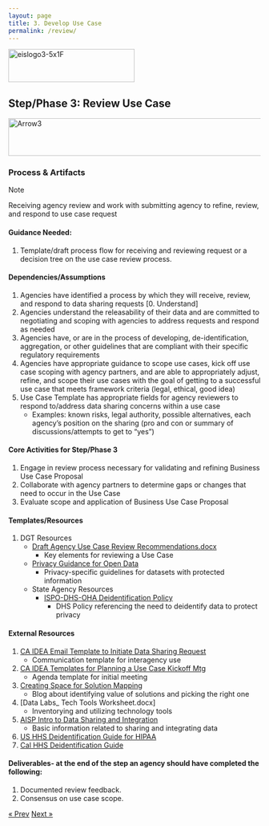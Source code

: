 ```yaml
---
layout: page
title: 3. Develop Use Case
permalink: /review/
---
```

<img width="252" height="66" alt="eislogo3-5x1F" src="https://github.com/user-attachments/assets/d6f65686-1ad7-4f8a-a61c-e03c94dda754" />

## Step/Phase 3: Review Use Case
<img width="930" height="75" alt="Arrow3" src="https://github.com/user-attachments/assets/338def37-31ff-45cf-9cf5-8e6acb5e466c" />

### Process & Artifacts
> [!NOTE]
> Receiving agency review and work with submitting agency to refine, review, and respond to use case request

#### Guidance Needed:  
1. Template/draft process flow for receiving and reviewing request or a decision tree on the use case review process.
   
#### Dependencies/Assumptions
1. Agencies have identified a process by which they will receive, review, and respond to data sharing requests [0. Understand]
2. Agencies understand the releasability of their data and are committed to negotiating and scoping with agencies to address requests and respond as needed
3. Agencies have, or are in the process of developing, de-identification, aggregation, or other guidelines that are compliant with their specific regulatory requirements
4. Agencies have appropriate guidance to scope use cases, kick off use case scoping with agency partners, and are able to appropriately adjust, refine, and scope their use cases with the goal of getting to a successful use case that meets framework criteria (legal, ethical, good idea)
5. Use Case Template has appropriate fields for agency reviewers to respond to/address data sharing concerns within a use case
     - Examples: known risks, legal authority, possible alternatives, each agency’s position on the sharing (pro and con or summary of discussions/attempts to get to “yes”)

#### Core Activities for Step/Phase 3
1. Engage in review process necessary for validating and refining Business Use Case Proposal
2. Collaborate with agency partners to determine gaps or changes that need to occur in the Use Case
3. Evaluate scope and application of Business Use Case Proposal

#### Templates/Resources
1. DGT Resources
     - [Draft Agency Use Case Review Recommendations.docx](https://github.com/user-attachments/files/22033805/Draft.Agency.Use.Case.Review.Recommendations.docx)
        - Key elements for reviewing a Use Case
     - <a href="https://data.oregon.gov/Administrative/Open-Data-Guidance-Privacy-for-Open-Datasets/5zxz-jzpm/about_data">Privacy Guidance for Open Data</a>
        - Privacy-specific guidelines for datasets with protected information
    - State Agency Resources
        - <a href="https://sharedsystems.dhsoha.state.or.us/DHSForms/Served/me100-011.pdf">ISPO-DHS-OHA Deidentification Policy</a>
            - DHS Policy referencing the need to deidentify data to protect privacy
#### External Resources             
1.  <a href="https://docs.data.ca.gov/interagency-data-exchange-idea-guidebook/resources-and-references/templates#template-email-to-initiate-a-data-exchange-under-idea">CA IDEA Email Template to Initiate Data Sharing Request</a>
     - Communication template for interagency use
2. <a href="https://docs.data.ca.gov/interagency-data-exchange-idea-guidebook/resources-and-references/templates#template-planning-for-a-baucp-kickoff-meeting">CA IDEA Templates for Planning a Use Case Kickoff Mtg </a>
     - Agenda template for initial meeting
3. <a href="https://beeckcenter.georgetown.edu/foundation-of-a-successful-data-project-creating-space-for-solution-mapping">Creating Space for Solution Mapping </a>
     - Blog about identifying value of solutions and picking the right one
4. [Data Labs_ Tech Tools Worksheet.docx]
     - Inventorying and utilizing technology tools
5. <a href="https://aisp.upenn.edu/wp-content/uploads/2020/06/AISP-Intro-.pdf">AISP Intro to Data Sharing and Integration</a>
     - Basic information related to sharing and integrating data
6. <a href="https://www.hhs.gov/hipaa/for-professionals/special-topics/de-identification/index.html"> US HHS Deidentification Guide for HIPAA </a>
7. <a href="https://chhsdata.github.io/dataplaybook/documents/CHHS-DDG-V1.0-092316.pdf"> Cal HHS Deidentification Guide </a> 


#### Deliverables- at the end of the step an agency should have completed the following:
1. Documented review feedback.
2. Consensus on use case scope.

<!-- Pagination -->
<div class="pagination">
  <a class="pagination-item older" href="{{ site.baseurl }}/define">&laquo; Prev</a>
  <a class="pagination-item newer" href="{{ site.baseurl }}/implement">Next &raquo;</a>
</div>
